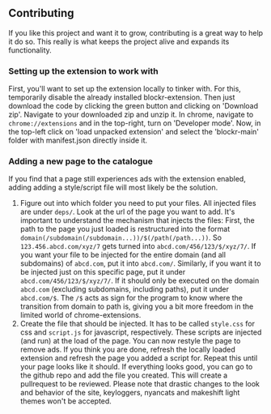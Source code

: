 ## Contributing
If you like this project and want it to grow, contributing is a great way to help it do so. This really is what keeps the project alive and expands its functionality.

### Setting up the extension to work with
First, you'll want to set up the extension locally to tinker with. For this, temporarily disable the already installed blockr-extension. Then just download the code by clicking the green button and clicking on 'Download zip'. Navigate to your downloaded zip and unzip it. In chrome, navigate to `chrome://extensions` and in the top-right, turn on 'Developer mode'. Now, in the top-left click on 'load unpacked extension' and select the 'blockr-main' folder with manifest.json directly inside it.

### Adding a new page to the catalogue
If you find that a page still experiences ads with the extension enabled, adding adding a style/script file will most likely be the solution.
1. Figure out into which folder you need to put your files. All injected files are under `deps/`. Look at the url of the page you want to add. It's important to understand the mechanism that injects the files: First, the path to the page you just loaded is restructured into the format `domain(/subdomain(/subdomain...))/$(/path(/path...))`. So `123.456.abcd.com/xyz/7` gets turned into `abcd.com/456/123/$/xyz/7/`. If you want your file to be injected for the entire domain (and all subdomains) of `abcd.com`, put it into `abcd.com/`. Similarly, if you want it to be injected just on this specific page, put it under `abcd.com/456/123/$/xyz/7/`. If it should only be executed on the domain `abcd.com` (excluding subdomains, including paths), put it under `abcd.com/$`. The `/$` acts as sign for the program to know where the transition from domain to path is, giving you a bit more freedom in the limited world of chrome-extensions.
2. Create the file that should be injected. It has to be called `style.css` for css and `script.js` for javascript, respectively. These scripts are injected (and run) at the load of the page. You can now restyle the page to remove ads. If you think you are done, refresh the locally loaded extension and refresh the page you added a script for. Repeat this until your page looks like it should. If everything looks good, you can go to the github repo and add the file you created. This will create a pullrequest to be reviewed. Please note that drastic changes to the look and behavior of the site, keyloggers, nyancats and makeshift light themes won't be accepted.